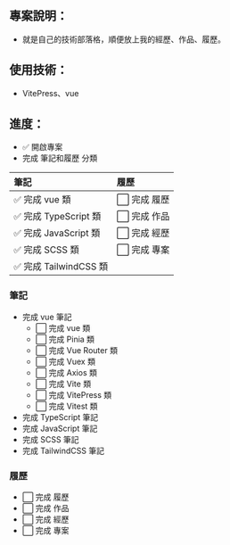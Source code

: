 ## 專案說明：

- 就是自己的技術部落格，順便放上我的經歷、作品、履歷。

## 使用技術：

- VitePress、vue

## 進度：

- ✅ 開啟專案
- 完成 筆記和履歷 分類

| 筆記                   | 履歷         |
| :--------------------- | :----------- |
| ✅ 完成 vue 類         | ⬜ 完成 履歷 |
| ✅ 完成 TypeScript 類  | ⬜ 完成 作品 |
| ✅ 完成 JavaScript 類  | ⬜ 完成 經歷 |
| ✅ 完成 SCSS 類        | ⬜ 完成 專案 |
| ✅ 完成 TailwindCSS 類 |              |

### 筆記

- 完成 vue 筆記
  - ⬜ 完成 vue 類
  - ⬜ 完成 Pinia 類
  - ⬜ 完成 Vue Router 類
  - ⬜ 完成 Vuex 類
  - ⬜ 完成 Axios 類
  - ⬜ 完成 Vite 類
  - ⬜ 完成 VitePress 類
  - ⬜ 完成 Vitest 類
- 完成 TypeScript 筆記
- 完成 JavaScript 筆記
- 完成 SCSS 筆記
- 完成 TailwindCSS 筆記

### 履歷

- ⬜ 完成 履歷
- ⬜ 完成 作品
- ⬜ 完成 經歷
- ⬜ 完成 專案
